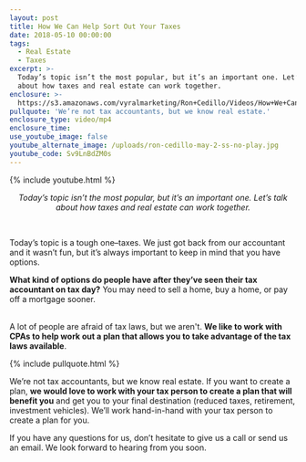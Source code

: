 ```yaml
---
layout: post
title: How We Can Help Sort Out Your Taxes
date: 2018-05-10 00:00:00
tags:
  - Real Estate
  - Taxes
excerpt: >-
  Today’s topic isn’t the most popular, but it’s an important one. Let’s talk
  about how taxes and real estate can work together.
enclosure: >-
  https://s3.amazonaws.com/vyralmarketing/Ron+Cedillo/Videos/How+We+Can+Help+Sort+Out+Your+Taxes.mp4
pullquote: 'We’re not tax accountants, but we know real estate.'
enclosure_type: video/mp4
enclosure_time:
use_youtube_image: false
youtube_alternate_image: /uploads/ron-cedillo-may-2-ss-no-play.jpg
youtube_code: Sv9LnBdZM0s
---
```


{% include youtube.html %}

<center><em>Today&rsquo;s topic isn&rsquo;t the most popular, but it&rsquo;s an important one. Let&rsquo;s talk about how taxes and real estate can work together.</em></center>

&nbsp;

Today’s topic is a tough one–taxes. We just got back from our accountant and it wasn’t fun, but it’s always important to keep in mind that you have options.

**What kind of options do people have after they’ve seen their tax accountant on tax day?** You may need to sell a home, buy a home, or pay off a mortgage sooner.

<br>A lot of people are afraid of tax laws, but we aren't. **We like to work with CPAs to help work out a plan that allows you to take advantage of the tax laws available**.

{% include pullquote.html %}

We’re not tax accountants, but we know real estate. If you want to create a plan, **we would love to work with your tax person to create a plan that will benefit you** and get you to your final destination (reduced taxes, retirement, investment vehicles). We’ll work hand-in-hand with your tax person to create a plan for you.

If you have any questions for us, don’t hesitate to give us a call or send us an email. We look forward to hearing from you soon.